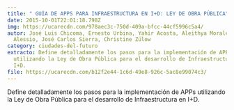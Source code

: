 ```yaml
---
title: " GUÍA DE APPS PARA INFRAESTRUCTURA EN I+D: LEY DE OBRA PÚBLICA"
date: 2015-10-01T22:01:18.798Z
img: https://ucarecdn.com/978aec3c-750d-409a-bfcc-44cf5996c5a4/
autor: José Luis Chicoma, Ernesto Urbina, Yahir Acosta, Aleithya Morales, Sofia
  Alessio, José Carlos Sierra, Christine Zülow
category: ciudades-del-futuro
extracto: Define detalladamente los pasos para la implementación de APPs
  utilizando la Ley de Obra Pública para el desarrollo de Infraestructura en
  I+D.
file: https://ucarecdn.com/b12f2e44-1c6d-49e8-926c-5ac8e99074c3/
---
```

<!--StartFragment-->

Define detalladamente los pasos para la implementación de APPs utilizando la Ley de Obra Pública para el desarrollo de Infraestructura en I+D.

<!--EndFragment-->